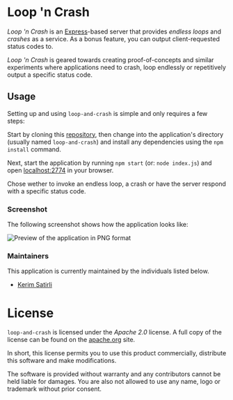 # Loop 'n Crash

_Loop 'n Crash_ is an [Express](http://expressjs.com/)-based server that provides _endless loops_ and _crashes_ as a service. As a bonus feature, you can output client-requested status codes to.

_Loop 'n Crash_ is geared towards creating proof-of-concepts and similar experiments where applications need to crash, loop endlessly or repetitively output a specific status code.

## Usage

Setting up and using `loop-and-crash` is simple and only requires a few steps:

Start by cloning this [repository](https://bitbucket.org/cultivatedops/loop-and-crash), then change into the application's directory (usually named  `loop-and-crash`) and install any dependencies using the `npm install` command.

Next, start the application by running `npm start` (or: `node index.js`) and open [localhost:2774](http://localhost:2774/) in your browser.

Chose wether to invoke an endless loop, a crash or have the server respond with a specific status code.

### Screenshot

The following screenshot shows how the application looks like:

![Preview of the application in PNG format](https://cultivatedops-static.s3.amazonaws.com/projects/loop-and-crash/demo-scale-50.png)

### Maintainers

This application is currently maintained by the individuals listed below.

* [Kerim Satirli](mailto:kerim@cultivatedops.com)

# License

`loop-and-crash` is licensed under the _Apache 2.0_ license. A full copy of the license can be found on the [apache.org](http://www.apache.org/licenses/LICENSE-2.0) site.

In short, this license permits you to use this product commercially, distribute this software and make modifications.

The software is provided without warranty and any contributors cannot be held liable for damages. You are also not allowed to use any name, logo or trademark without prior consent.
